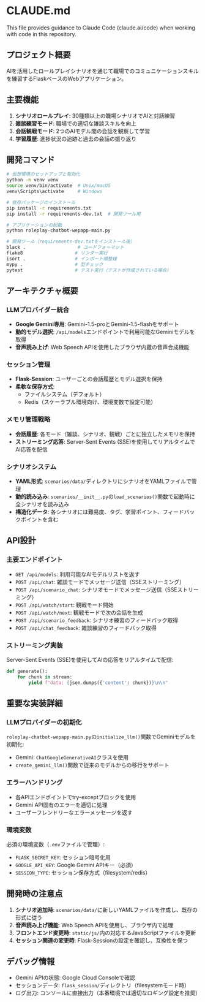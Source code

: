 # CLAUDE.md

This file provides guidance to Claude Code (claude.ai/code) when working with code in this repository.

## プロジェクト概要

AIを活用したロールプレイシナリオを通じて職場でのコミュニケーションスキルを練習するFlaskベースのWebアプリケーション。

## 主要機能

1. **シナリオロールプレイ**: 30種類以上の職場シナリオでAIと対話練習
2. **雑談練習モード**: 職場での適切な雑談スキルを向上
3. **会話観戦モード**: 2つのAIモデル間の会話を観察して学習
4. **学習履歴**: 進捗状況の追跡と過去の会話の振り返り

## 開発コマンド

```bash
# 仮想環境のセットアップと有効化
python -m venv venv
source venv/bin/activate  # Unix/macOS
venv\Scripts\activate     # Windows

# 依存パッケージのインストール
pip install -r requirements.txt
pip install -r requirements-dev.txt  # 開発ツール用

# アプリケーションの起動
python roleplay-chatbot-wepapp-main.py

# 開発ツール（requirements-dev.txtをインストール後）
black .                   # コードフォーマット
flake8                   # リンター実行
isort .                  # インポート順整理
mypy .                   # 型チェック
pytest                   # テスト実行（テストが作成されている場合）
```

## アーキテクチャ概要

### LLMプロバイダー統合
- **Google Gemini専用**: Gemini-1.5-proとGemini-1.5-flashをサポート
- **動的モデル選択**: `/api/models`エンドポイントで利用可能なGeminiモデルを取得
- **音声読み上げ**: Web Speech APIを使用したブラウザ内蔵の音声合成機能

### セッション管理
- **Flask-Session**: ユーザーごとの会話履歴とモデル選択を保持
- **柔軟な保存方式**: 
  - ファイルシステム（デフォルト）
  - Redis（スケーラブル環境向け、環境変数で設定可能）

### メモリ管理戦略
- **会話履歴**: 各モード（雑談、シナリオ、観戦）ごとに独立したメモリを保持
- **ストリーミング応答**: Server-Sent Events (SSE)を使用してリアルタイムでAI応答を配信

### シナリオシステム
- **YAML形式**: `scenarios/data/`ディレクトリにシナリオをYAMLファイルで管理
- **動的読み込み**: `scenarios/__init__.py`の`load_scenarios()`関数で起動時に全シナリオを読み込み
- **構造化データ**: 各シナリオには難易度、タグ、学習ポイント、フィードバックポイントを含む

## API設計

### 主要エンドポイント
- `GET /api/models`: 利用可能なAIモデルリストを返す
- `POST /api/chat`: 雑談モードでメッセージ送信（SSEストリーミング）
- `POST /api/scenario_chat`: シナリオモードでメッセージ送信（SSEストリーミング）
- `POST /api/watch/start`: 観戦モード開始
- `POST /api/watch/next`: 観戦モードで次の会話を生成
- `POST /api/scenario_feedback`: シナリオ練習のフィードバック取得
- `POST /api/chat_feedback`: 雑談練習のフィードバック取得

### ストリーミング実装
Server-Sent Events (SSE)を使用してAIの応答をリアルタイムで配信:
```python
def generate():
    for chunk in stream:
        yield f"data: {json.dumps({'content': chunk})}\n\n"
```

## 重要な実装詳細

### LLMプロバイダーの初期化
`roleplay-chatbot-wepapp-main.py`の`initialize_llm()`関数でGeminiモデルを初期化:
- Gemini: `ChatGoogleGenerativeAI`クラスを使用
- `create_gemini_llm()`関数で従来のモデルからの移行をサポート

### エラーハンドリング
- 各APIエンドポイントでtry-exceptブロックを使用
- Gemini API固有のエラーを適切に処理
- ユーザーフレンドリーなエラーメッセージを返す

### 環境変数
必須の環境変数（`.env`ファイルで管理）:
- `FLASK_SECRET_KEY`: セッション暗号化用
- `GOOGLE_API_KEY`: Google Gemini APIキー（必須）
- `SESSION_TYPE`: セッション保存方式（filesystem/redis）

## 開発時の注意点

1. **シナリオ追加時**: `scenarios/data/`に新しいYAMLファイルを作成し、既存の形式に従う
2. **音声読み上げ機能**: Web Speech APIを使用し、ブラウザ内で処理
3. **フロントエンド変更時**: `static/js/`内の対応するJavaScriptファイルを更新
4. **セッション関連の変更時**: Flask-Sessionの設定を確認し、互換性を保つ

## デバッグ情報

- Gemini APIの状態: Google Cloud Consoleで確認
- セッションデータ: `flask_session/`ディレクトリ（filesystemモード時）
- ログ出力: コンソールに直接出力（本番環境では適切なロギング設定を推奨）